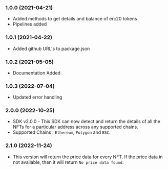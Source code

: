 ### 1.0.0 (2021-04-21)

* Added methods to get details and balance of erc20 tokens
* Pipelines added

### 1.0.1 (2021-04-22)

* Added github URL's to package.json

### 1.0.2 (2021-05-05)

* Documentation Added

### 1.0.3 (2022-07-04)

* Updated error handling

### 2.0.0 (2022-10-25)

* SDK v2.0.0 - This SDK can now detect and return the details of all the NFTs for a particular address across any supported chains.
* Supported Chains : `Ethereum`, `Polygon` and `BSC`.

### 2.1.0 (2022-11-24)

* This version will return the price data for every NFT. If the price data in not available, then it will return `No price data found`.
